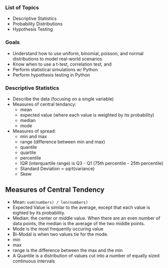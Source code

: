### List of Topics
- Descriptive Statistics
- Probability Distributions
- Hypothesis Testing

### Goals
- Understand how to use uniform, binomial, poisson, and normal distributions to model real-world scenarios
- Know when to use a t-test, correlation test, and 
- Perform statistical simulations w/ Python
- Perform hypothesis testing in Python

### Descriptive Statistics
- Describe the data (focusing on a single variable)
- Measures of central tendancy: 
    - mean
    - expected value (where each value is weighted by its probability)
    - median
    - mode
- Measures of spread:
    - min and max
    - range (difference between min and max)
    - quantile
    - quartile
    - percentile
    - IQR (interquartile range) is Q3 - Q1 (75th percentile - 25th percentile)
    - Standard Deviation = sqrt(variance)
    - Skew
    <!-- - Variance (1/n)*∑(xi−μ)2 -->

## Measures of Central Tendency

- Mean: `sum(numbers) / len(numbers)`
- Expected Value is similar to the average, except that each value is eighted by its probability.
- Median: the center or middle value. When there are an even number of data points, the median is the average of the two middle points.
- Mode is the most frequently occuring value
- Bi-Modal is when two values tie for the mode.
- min
- max
- range is the difference between the max and the min
- A Quantile is a distribution of values cut into a number of equally sized continuous intervals